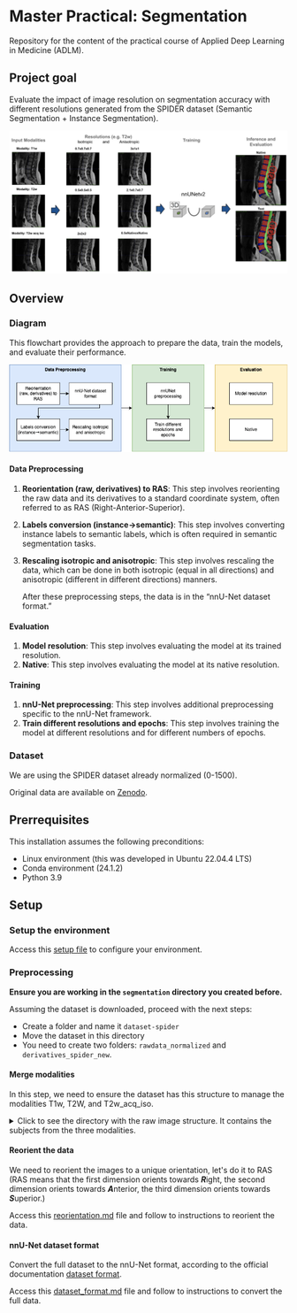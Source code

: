 # Master Practical: Segmentation

Repository for the content of the practical course of Applied Deep Learning in Medicine (ADLM).

## Project goal

Evaluate the impact of image resolution on segmentation accuracy with different resolutions generated from the SPIDER dataset (Semantic Segmentation + Instance Segmentation).

![Diagram](imgs/resolutions.png)

## Overview

### Diagram

This flowchart provides the approach to prepare the data, train the models, and evaluate their performance.  

![Overview diagram](imgs/ADLM-poster-diagram.png)

#### Data Preprocessing

1. **Reorientation (raw, derivatives) to RAS**: This step involves reorienting the raw data and its derivatives to a standard coordinate system, often referred to as RAS (Right-Anterior-Superior).
2. **Labels conversion (instance->semantic)**: This step involves converting instance labels to semantic labels, which is often required in semantic segmentation tasks.
3. **Rescaling isotropic and anisotropic**: This step involves rescaling the data, which can be done in both isotropic (equal in all directions) and anisotropic (different in different directions) manners.

    After these preprocessing steps, the data is in the “nnU-Net dataset format.”

#### Evaluation

1. **Model resolution**: This step involves evaluating the model at its trained resolution.
2. **Native**: This step involves evaluating the model at its native resolution.

#### Training

1. **nnU-Net preprocessing**: This step involves additional preprocessing specific to the nnU-Net framework.
2. **Train different resolutions and epochs**: This step involves training the model at different resolutions and for different numbers of epochs.

### Dataset

We are using the SPIDER dataset already normalized (0-1500). 

Original data are available on [Zenodo](https://zenodo.org/records/10159290).



## Prerrequisites

This installation assumes the following preconditions:

- Linux environment (this was developed in Ubuntu 22.04.4 LTS)
- Conda environment (24.1.2)
- Python 3.9



## Setup

### Setup the environment

Access this [setup file](setup.md) to configure your environment.

### Preprocessing

**Ensure you are working in the `segmentation` directory you created before.**

Assuming the dataset is downloaded, proceed with the next steps:

- Create a folder and name it `dataset-spider`
- Move the dataset in this directory
- You need to create two folders: `rawdata_normalized` and `derivatives_spider_new`.


#### Merge modalities

In this step, we need to ensure the dataset has this structure to manage the modalities T1w, T2W, and T2w_acq_iso.
<details>
<summary>Click to see the directory with the raw image structure. It contains the subjects from the three modalities.</summary>

```bash
rawdata_normalized
├── sub-0001
│   ├── T1w
│   │   └── sub-0001_T1w.nii.gz
│   └── T2w
│       └── sub-0001_T2w.nii.gz
├── sub-0002
│   ├── T1w
│   │   └── sub-0002_T1w.nii.gz
│   └── T2w
│       └── sub-0002_T2w.nii.gz
├── sub-0003
│   ├── T1w
│   │   └── sub-0003_T1w.nii.gz
│   └── T2w
│       └── sub-0003_T2w.nii.gz
├── sub-0004
│   ├── T1w
│   │   └── sub-0004_T1w.nii.gz
│   └── T2w
│       └── sub-0004_T2w.nii.gz
├── sub-0005
│   ├── T1w
│   │   └── sub-0005_T1w.nii.gz
│   └── T2w
│       ├── sub-0005_acq-iso_T2w.nii.gz
│       └── sub-0005_T2w.nii.gz
├── sub-0006
│   └── T2w
│       └── sub-0006_T2w.nii.gz
├── sub-0007
│   ├── T1w
│   │   └── sub-0007_T1w.nii.gz
│   └── T2w
│       ├── sub-0007_acq-iso_T2w.nii.gz
│       └── sub-0007_T2w.nii.gz
...
```

```bash
derivatives_spider_new
├── sub-0001
│   ├── T1w
│   │   ├── sub-0001_mod-T1w_seg-spider_msk.nii.gz
│   │   ├── sub-0001_mod-T1w_seg-subreg_msk.nii.gz
│   │   └── sub-0001_mod-T1w_seg-vert_msk.nii.gz
│   └── T2w
│       ├── sub-0001_mod-T2w_seg-spider_msk.nii.gz
│       ├── sub-0001_mod-T2w_seg-subreg_msk.nii.gz
│       └── sub-0001_mod-T2w_seg-vert_msk.nii.gz
├── sub-0002
│   ├── T1w
│   │   ├── sub-0002_mod-T1w_seg-spider_msk.nii.gz
│   │   ├── sub-0002_mod-T1w_seg-subreg_msk.nii.gz
│   │   └── sub-0002_mod-T1w_seg-vert_msk.nii.gz
│   └── T2w
│       ├── sub-0002_mod-T2w_seg-spider_msk.nii.gz
│       ├── sub-0002_mod-T2w_seg-subreg_msk.nii.gz
│       └── sub-0002_mod-T2w_seg-vert_msk.nii.gz
├── sub-0003
│   ├── T1w
│   │   ├── sub-0003_mod-T1w_seg-spider_msk.nii.gz
│   │   ├── sub-0003_mod-T1w_seg-subreg_msk.nii.gz
│   │   └── sub-0003_mod-T1w_seg-vert_msk.nii.gz
│   └── T2w
│       ├── sub-0003_mod-T2w_seg-spider_msk.nii.gz
│       ├── sub-0003_mod-T2w_seg-subreg_msk.nii.gz
│       └── sub-0003_mod-T2w_seg-vert_msk.nii.gz
├── sub-0004
│   ├── T1w
│   │   ├── sub-0004_mod-T1w_seg-spider_msk.nii.gz
│   │   ├── sub-0004_mod-T1w_seg-subreg_msk.nii.gz
│   │   └── sub-0004_mod-T1w_seg-vert_msk.nii.gz
│   └── T2w
│       ├── sub-0004_mod-T2w_seg-spider_msk.nii.gz
│       ├── sub-0004_mod-T2w_seg-subreg_msk.nii.gz
│       └── sub-0004_mod-T2w_seg-vert_msk.nii.gz
├── sub-0005
│   ├── T1w
│   │   ├── sub-0005_mod-T1w_seg-spider_msk.nii.gz
│   │   ├── sub-0005_mod-T1w_seg-subreg_msk.nii.gz
│   │   └── sub-0005_mod-T1w_seg-vert_msk.nii.gz
│   └── T2w
│       ├── sub-0005_acq-iso_mod-T2w_seg-spider_msk.nii.gz
│       ├── sub-0005_acq-iso_mod-T2w_seg-subreg_msk.nii.gz
│       ├── sub-0005_acq-iso_mod-T2w_seg-vert_msk.nii.gz
│       ├── sub-0005_mod-T2w_seg-spider_msk.nii.gz
│       ├── sub-0005_mod-T2w_seg-subreg_msk.nii.gz
│       └── sub-0005_mod-T2w_seg-vert_msk.nii.gz
...
```

</details>  

#### Reorient the data

We need to reorient the images to a unique orientation, let's do it to RAS (RAS means that the first dimension orients towards ***R***ight, the second dimension orients towards ***A***nterior, the third dimension orients towards ***S***uperior.)

Access this [reorientation.md](reorientation.md) file and follow to instructions to reorient the data.

#### nnU-Net dataset format

Convert the full dataset to the nnU-Net format, according to the official documentation [dataset format](https://github.com/MIC-DKFZ/nnUNet/blob/master/documentation/dataset_format.md).

Access this [dataset_format.md](dataset_format.md) file and follow to instructions to convert the full data.
